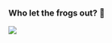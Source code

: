 ### Who let the frogs out? :frog:

![](https://git.froggi.es/Riesi/frog_emojis/-/raw/master/png/fixed_height/256/frogfamily2.png)

<!--
**Tk-Glitch/Tk-Glitch** is a ✨ _special_ ✨ repository because its `README.md` (this file) appears on your GitHub profile.

Here are some ideas to get you started:

- 🔭 I’m currently working on ...
- 🌱 I’m currently learning ...
- 👯 I’m looking to collaborate on ...
- 🤔 I’m looking for help with ...
- 💬 Ask me about ...
- 📫 How to reach me: ...
- 😄 Pronouns: ...
- ⚡ Fun fact: ...
-->
